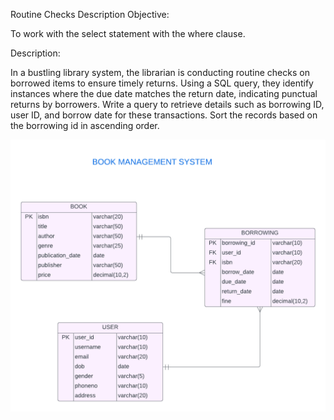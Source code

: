 Routine Checks
Description
Objective:

To work with the select statement with the where clause.

Description:

In a bustling library system, the librarian is conducting routine checks on borrowed items to ensure timely returns. Using a SQL query, they identify instances where the due date matches the return date, indicating punctual returns by borrowers.
Write a query to retrieve details such as borrowing ID, user ID, and borrow date for these transactions.
Sort the records based on the borrowing id in ascending order.

![image alt](https://github.com/PraveenKumara2k33/Cognizant-JavaStack-Handson-2024/blob/afac1a7b2c141cd56f734326af7175fe08be4c84/Stage%201/SQL%20Programming/image-1.png)
